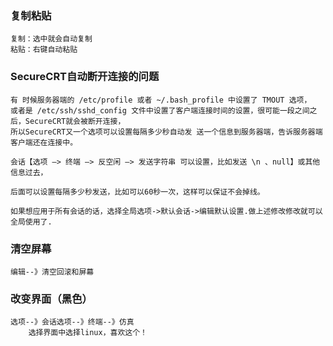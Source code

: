 ### 复制粘贴
    复制：选中就会自动复制
    粘贴：右键自动粘贴

### SecureCRT自动断开连接的问题
    有 时候服务器端的 /etc/profile 或者 ~/.bash_profile 中设置了 TMOUT 选项，
    或者是 /etc/ssh/sshd_config 文件中设置了客户端连接时间的设置，很可能一段之间之后，SecureCRT就会被断开连接，
    所以SecureCRT又一个选项可以设置每隔多少秒自动发 送一个信息到服务器端，告诉服务器端客户端还在连接中。
    
    会话【选项 –> 终端 –> 反空闲 –> 发送字符串 可以设置，比如发送 \n 、null】或其他信息过去，
    
    后面可以设置每隔多少秒发送，比如可以60秒一次，这样可以保证不会掉线。
    
    如果想应用于所有会话的话，选择全局选项->默认会话->编辑默认设置.做上述修改修改就可以全局使用了.

### 清空屏幕
    编辑--》清空回滚和屏幕

### 改变界面（黑色）
    选项--》会话选项--》终端--》仿真
        选择界面中选择linux，喜欢这个！
